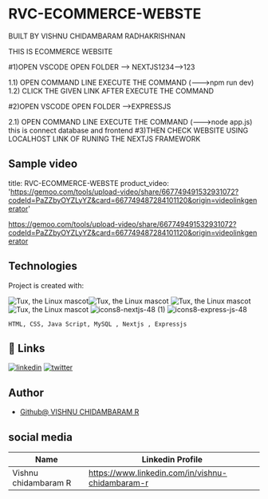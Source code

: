 # RVC-ECOMMERCE-WEBSTE
BUILT BY VISHNU CHIDAMBARAM RADHAKRISHNAN

THIS IS ECOMMERCE WEBSITE 

#1)OPEN VSCODE OPEN FOLDER --> NEXTJS1234-->123  

 1.1) OPEN COMMAND LINE EXECUTE THE COMMAND (--->npm run dev)
 1.2) CLICK THE GIVEN LINK AFTER EXECUTE THE COMMAND 

#2)OPEN VSCODE OPEN FOLDER -->EXPRESSJS

2.1) OPEN COMMAND LINE EXECUTE THE COMMAND (--->node app.js)
     this is connect database and frontend 
#3)THEN CHECK WEBSITE USING LOCALHOST LINK OF RUNING THE NEXTJS FRAMEWORK

## Sample video
title: RVC-ECOMMERCE-WEBSTE
product_video: 'https://gemoo.com/tools/upload-video/share/667749491532931072?codeId=PaZZbyOYZLyYZ&card=667749487284101120&origin=videolinkgenerator'

https://gemoo.com/tools/upload-video/share/667749491532931072?codeId=PaZZbyOYZLyYZ&card=667749487284101120&origin=videolinkgenerator

## Technologies
Project is created with:

![Tux, the Linux mascot](https://img.icons8.com/color/48/40C057/html-5--v1.png)![Tux, the Linux mascot](https://img.icons8.com/fluency/48/000000/css3.png) 
![Tux, the Linux mascot](https://img.icons8.com/fluency/48/000000/javascript.png)
![Tux, the Linux mascot](https://img.icons8.com/color/48/000000/mysql.png) 
![icons8-nextjs-48 (1)](https://github.com/VISHNU-CHIDAMBARAM-RADHAKRISHNAN/A-Software-System-for-Integrated-Food-Ordering-and-Delivery/assets/72678702/c9a0a645-ca1b-4894-8bc3-0d8adf9c3942)
 ![icons8-express-js-48](https://github.com/VISHNU-CHIDAMBARAM-RADHAKRISHNAN/A-Software-System-for-Integrated-Food-Ordering-and-Delivery/assets/72678702/e9fd1223-cdcc-47d6-bd39-88b95d82f46a)




    HTML, CSS, Java Script, MySQL , Nextjs , Expressjs
 
 
 
## 🔗 Links
[![linkedin](https://img.shields.io/badge/linkedin-0A66C2?style=for-the-badge&logo=linkedin&logoColor=white)](https://www.linkedin.com/in/vishnu-chidambaram-r)
[![twitter](https://img.shields.io/badge/twitter-1DA1F2?style=for-the-badge&logo=twitter&logoColor=white)](https://twitter.com/)


## Author
- [Github@ VISHNU CHIDAMBARAM R](https://www.github.com/VISHNU-CHIDAMBARAM-RADHAKRISHNAN)

## social media


| Name | Linkedin Profile |
| ---------------|---------------|
| Vishnu chidambaram R| https://www.linkedin.com/in/vishnu-chidambaram-r|


